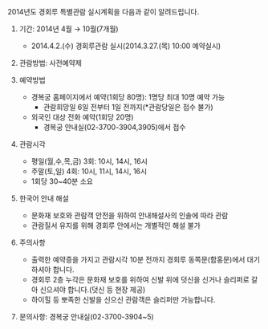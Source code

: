 2014년도 경회루 특별관람 실시계획을 다음과 같이 알려드립니다.

1. 기간: 2014년 4월 → 10월(7개월)
   - 2014.4.2.(수) 경회루관람 실시(2014.3.27.(목) 10:00 예약실시)

2. 관람방법: 사전예약제

3. 예약방법
   - 경복궁 홈페이지에서 예약(1회당 80명): 1명당 최대 10명 예약 가능
     - 관람희망일 6일 전부터 1일 전까지(*관람당일은 접수 불가)
   - 외국인 대상 전화 예약(1회당 20명)
     - 경복궁 안내실(02-3700-3904,3905)에서 접수

4. 관람시각
   - 평일(월,수,목,금) 3회: 10시, 14시, 16시
   - 주말(토,일) 4회: 10시, 11시, 14시, 16시
   - 1회당 30~40분 소요

5. 한국어 안내 해설
   - 문화재 보호와 관람객 안전을 위하여 안내해설사의 인솔에 따라 관람
   - 관람질서 유지를 위해 경회루 안에서는 개별적인 해설 불가

6. 주의사항
   - 출력한 예약증을 가지고 관람시각 10분 전까지 경회루 동쪽문(함홍문)에서 대기하셔야 합니다.
   - 경회루 2층 누각은 문화재 보호를 위하여 신발 위에 덧신을 신거나 슬리퍼로 갈아 신으셔야 합니다.(덧신 등 현장 제공)
   - 하이힐 등 뽀족한 신발을 신으신 관람객은 슬리퍼만 가능합니다.

7. 문의사항: 경복궁 안내실(02-3700-3904~5)